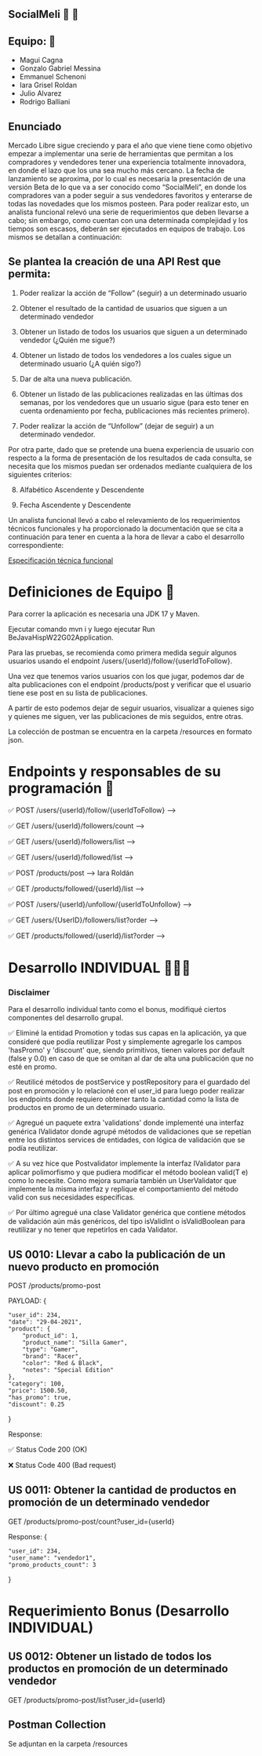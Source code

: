 ## SocialMeli 💛 🤝

## Equipo: 🚀

- Magui Cagna
- Gonzalo Gabriel Messina
- Emmanuel Schenoni
- Iara Grisel Roldan
- Julio Alvarez
- Rodrigo Balliani

## Enunciado 

Mercado Libre sigue creciendo y para el año que viene  tiene como objetivo empezar a implementar una
serie de herramientas que permitan a los compradores y vendedores tener una experiencia totalmente 
innovadora, en donde el lazo que los una sea mucho más cercano. La fecha de lanzamiento se aproxima, 
por lo cual es necesaria la presentación de una versión Beta de lo que va a ser conocido como “SocialMeli”, 
en donde los compradores van a poder seguir a sus vendedores favoritos y enterarse de todas las novedades que 
los mismos posteen. Para poder realizar esto, un analista funcional relevó una serie de requerimientos que deben 
llevarse a cabo; sin embargo, como cuentan con una determinada complejidad y los tiempos son escasos, deberán ser 
ejecutados en equipos de trabajo. Los mismos se detallan a continuación:


## Se plantea la creación de una API Rest que permita:

1) Poder realizar la acción de “Follow” (seguir) a un determinado usuario

2) Obtener el resultado de la cantidad de usuarios que siguen a un determinado vendedor

3) Obtener un listado de todos los usuarios que siguen a un determinado vendedor (¿Quién me sigue?)

4) Obtener un listado de todos los vendedores a los cuales sigue un determinado usuario (¿A quién sigo?)

5) Dar de alta una nueva publicación.

6) Obtener un listado de las publicaciones realizadas en las últimas dos semanas, por los vendedores que un usuario sigue (para esto tener en cuenta ordenamiento por fecha, publicaciones más recientes primero).

7) Poder realizar la acción de “Unfollow” (dejar de seguir) a un determinado vendedor.

Por otra parte, dado que se pretende una buena experiencia de usuario con respecto a la forma de presentación de los resultados de cada consulta, se necesita que los mismos puedan ser ordenados mediante cualquiera de los siguientes criterios:

8) Alfabético Ascendente y Descendente

9) Fecha Ascendente y Descendente



Un analista funcional llevó a cabo el relevamiento de los requerimientos técnicos funcionales y ha proporcionado la documentación que se cita a continuación para tener en cuenta a la hora de llevar a cabo el desarrollo correspondiente:

[Especificación técnica funcional](https://docs.google.com/document/d/1Q-xGaOMPij-qk_gMvcN0Sk0isbCPqjJS/preview?usp=sharing&ouid=102053688598464604438&rtpof=true&sd=true)

# Definiciones de Equipo 🤝

Para correr la aplicación es necesaria una JDK 17 y Maven. 

Ejecutar comando mvn i y luego ejecutar Run BeJavaHispW22G02Application. 

Para las pruebas, se recomienda como primera medida seguir algunos usuarios usando el endpoint /users/{userId}/follow/{userIdToFollow}.

Una vez que tenemos varios usuarios con los que jugar, podemos dar de alta publicaciones con el endpoint /products/post y verificar que el usuario tiene ese post en su lista de publicaciones. 

A partir de esto podemos dejar de seguir usuarios, visualizar a quienes sigo y quienes me siguen, ver las publicaciones de mis seguidos, entre otras.

La colección de postman se encuentra en la carpeta /resources en formato json.

# Endpoints y responsables de su programación 🦾

✅ POST /users/{userId}/follow/{userIdToFollow} --> 

✅ GET /users/{userId}/followers/count --> 

✅ GET /users/{userId}/followers/list --> 

✅ GET /users/{userId}/followed/list --> 

✅ POST /products/post --> Iara Roldán

✅ GET /products/followed/{userId}/list --> 

✅ POST /users/{userId}/unfollow/{userIdToUnfollow} -->

✅ GET /users/{UserID}/followers/list?order --> 

✅ GET /products/followed/{userId}/list?order --> 

















# Desarrollo INDIVIDUAL 👩🏻‍💻

### Disclaimer

Para el desarrollo individual tanto como el bonus, modifiqué ciertos componentes del desarrollo grupal. 

✅ Eliminé la entidad Promotion y todas sus capas en la aplicación, ya que consideré que podía reutilizar Post y simplemente agregarle los campos 'hasPromo' y 'discount' que, siendo primitivos, tienen valores por default (false y 0.0) en caso de que se omitan al dar de alta una publicación que no esté en promo. 

✅ Reutilicé métodos de postService y postRepository para el guardado del post en promoción y lo relacioné con el user_id para luego poder realizar los endpoints donde requiero obtener tanto la cantidad como la lista de productos en promo de un determinado usuario.

✅ Agregué un paquete extra 'validations' donde implementé una interfaz genérica IValidator donde agrupé métodos de validaciones que se repetían entre los distintos services de entidades, con lógica de validación que se podía reutilizar. 

✅ A su vez hice que Postvalidator implemente la interfaz IValidator para aplicar polimorfismo y que pudiera modificar el método boolean valid(T e) como lo necesite. Como mejora sumaría también un UserValidator que implemente la misma interfaz y replique el comportamiento del método valid con sus necesidades específicas. 

✅ Por último agregué una clase Validator genérica que contiene métodos de validación aún más genéricos, del tipo isValidInt o isValidBoolean para reutilizar y no tener que repetirlos en cada Validator. 

## US 0010: Llevar a cabo la publicación de un nuevo producto en promoción

POST /products/promo-post

PAYLOAD:
{

    "user_id": 234,
    "date": "29-04-2021",
    "product": {
        "product_id": 1,
        "product_name": "Silla Gamer",
        "type": "Gamer",
        "brand": "Racer",
        "color": "Red & Black",
        "notes": "Special Edition"
    },
    "category": 100,
    "price": 1500.50,
    "has_promo": true,
    "discount": 0.25
}

Response:

✅ Status Code 200 (OK)

❌ Status Code 400 (Bad request)


## US 0011: Obtener la cantidad de productos en promoción de un determinado vendedor

GET /products/promo-post/count?user_id={userId}

Response:
{

    "user_id": 234,
    "user_name": "vendedor1",
    "promo_products_count": 3
}


# Requerimiento Bonus (Desarrollo INDIVIDUAL)
## US 0012: Obtener un listado de todos los productos en promoción de un determinado vendedor

GET /products/promo-post/list?user_id={userId}

## Postman Collection 

Se adjuntan en la carpeta /resources

